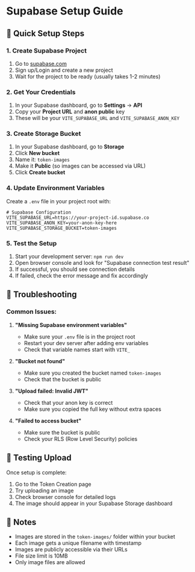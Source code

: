 # Supabase Setup Guide

## 🚀 Quick Setup Steps

### 1. Create Supabase Project
1. Go to [supabase.com](https://supabase.com)
2. Sign up/Login and create a new project
3. Wait for the project to be ready (usually takes 1-2 minutes)

### 2. Get Your Credentials
1. In your Supabase dashboard, go to **Settings** → **API**
2. Copy your **Project URL** and **anon public** key
3. These will be your `VITE_SUPABASE_URL` and `VITE_SUPABASE_ANON_KEY`

### 3. Create Storage Bucket
1. In your Supabase dashboard, go to **Storage**
2. Click **New bucket**
3. Name it: `token-images`
4. Make it **Public** (so images can be accessed via URL)
5. Click **Create bucket**

### 4. Update Environment Variables
Create a `.env` file in your project root with:

```env
# Supabase Configuration
VITE_SUPABASE_URL=https://your-project-id.supabase.co
VITE_SUPABASE_ANON_KEY=your-anon-key-here
VITE_SUPABASE_STORAGE_BUCKET=token-images
```

### 5. Test the Setup
1. Start your development server: `npm run dev`
2. Open browser console and look for "Supabase connection test result"
3. If successful, you should see connection details
4. If failed, check the error message and fix accordingly

## 🔧 Troubleshooting

### Common Issues:

1. **"Missing Supabase environment variables"**
   - Make sure your `.env` file is in the project root
   - Restart your dev server after adding env variables
   - Check that variable names start with `VITE_`

2. **"Bucket not found"**
   - Make sure you created the bucket named `token-images`
   - Check that the bucket is public

3. **"Upload failed: Invalid JWT"**
   - Check that your anon key is correct
   - Make sure you copied the full key without extra spaces

4. **"Failed to access bucket"**
   - Make sure the bucket is public
   - Check your RLS (Row Level Security) policies

## 🧪 Testing Upload

Once setup is complete:
1. Go to the Token Creation page
2. Try uploading an image
3. Check browser console for detailed logs
4. The image should appear in your Supabase Storage dashboard

## 📝 Notes

- Images are stored in the `token-images/` folder within your bucket
- Each image gets a unique filename with timestamp
- Images are publicly accessible via their URLs
- File size limit is 10MB
- Only image files are allowed
